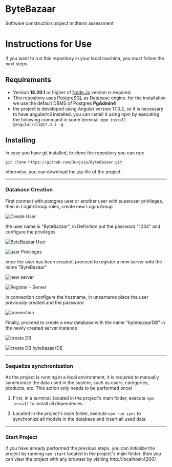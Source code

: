 # ByteBazaar

Software construction project midterm assessment

# Instructions for Use

If you want to run this repository in your local machine, you must follow the next steps

## Requirements

- Version **18.20.1** or higher of [Node.Js](https://nodejs.org/en) version is required.
- This repository uses [PostgreSQL](https://www.postgresql.org/) as Database engine. for the installation we use the default DBMS of Postgres **PgAdmin4**
- the project is developed using Angular version 17.3.2, so it is necessary to have angular/cli installed.
  you can install it using npm by executing the following command in some terminal:
  `npm install @angular/cli@17.3.2 -g`

## Installing

In case you have git installed, to clone the repository you can run:

`git clone https://github.com/Juajsia/ByteBazaar.git`

otherwise, you can download the zip file of the project.

---

### Database Creation

First connect with postgres user or another user with superuser privileges, then in Login/Group roles, create new Login/Group

![Create User](https://cdn.discordapp.com/attachments/1037567655424569344/1226744128545624094/image.png?ex=6625e180&is=66136c80&hm=e749501908eb2d94d4422fa7ec301c1c89549eabb8fc56a3f93419f3fcefc7b9&)

the user name is "ByteBazaar", in Definition put the password "1234" and configure the privileges.

![ByteBazaar User](https://cdn.discordapp.com/attachments/1037567655424569344/1226744517621977240/image.png?ex=6625e1dc&is=66136cdc&hm=9fb0a5cb11f1e0eccfed60eb9639bec04418cffb0e47b1b468e635b70a05d909&)

![user Privileges](https://cdn.discordapp.com/attachments/1037567655424569344/1226744717446873109/image.png?ex=6625e20c&is=66136d0c&hm=807e7e9bc690dcf27d658356c0feb44535ee6e4258dc9b1df6125f8afd28ba3d&)

once the user has been created, proceed to register a new server wiht the name "ByteBazaar"

![new server](https://cdn.discordapp.com/attachments/1037567655424569344/1226745562208927794/image.png?ex=6625e2d5&is=66136dd5&hm=bda080d1a89b9713752b625a52e21cd284075252b7c82d7080686457395ffaa1&)

![Register - Server](https://cdn.discordapp.com/attachments/1037567655424569344/1226745788953137152/image.png?ex=6625e30b&is=66136e0b&hm=688f327b8f589892057a4df548036cd1f13d91df0e8a90b00f876f982784b9ae&)

In connection configure the hostname, in unsername place the user previously created and the password

![connection](https://cdn.discordapp.com/attachments/1037567655424569344/1226747097877975080/image.png?ex=6625e443&is=66136f43&hm=1b7fb3fdd9e7e22920f68466b069787eb08780fbfa98f6828589a0267a8cd63e&)

Finally, proceed to create a new database with the name "bytebazaarDB" in the newly created server instance

![create DB](https://cdn.discordapp.com/attachments/1037567655424569344/1226747124151226428/image.png?ex=6625e44a&is=66136f4a&hm=a073ca712996d440a775d3dc2738f51b441568b388687f92abf741fe407744b4&)

![create DB bytebazaarDB](https://cdn.discordapp.com/attachments/1037567655424569344/1226747479744184402/image.png?ex=6625e49f&is=66136f9f&hm=bfc842bba6417e7b5e20f713308a9a27e678c9a1482d94f032047009641ac58c&)

---

### Sequelize synchronization

As the project is running in a local environment, it is required to manually synchronize the data used in the system, such as users, categories, products, etc.
This action only needs to be performed once!

1. First, in a terminal, located in the project's main folder, execute `npm install` to install all dependecies.

2. Located in the project's main folder, execute `npm run sync` to synchronize all models in the database and insert all used data

---

### Start Project

if you have already performed the previous steps, you can initialize the project by running `npm start` located in the project's main folder. then you can view the project with any browser by visiting http://localhost:4200/
